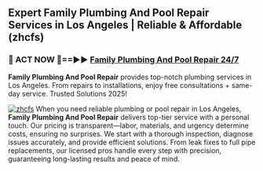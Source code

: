## Expert Family Plumbing And Pool Repair Services in Los Angeles | Reliable & Affordable (zhcfs)  

<h3>🚿 ACT NOW 🌟==►► <a href="https://tinyurl.com/2ne6vx2x" rel="nofollow">Family Plumbing And Pool Repair 24/7</a></h3>

**Family Plumbing And Pool Repair** provides top-notch plumbing services in Los Angeles. From repairs to installations, enjoy free consultations + same-day service. Trusted Solutions 2025!

[![zhcfs](https://i.imgur.com/4PFF4AK.jpeg)](https://tinyurl.com/2ne6vx2x)
When you need reliable plumbing or pool repair in Los Angeles, **Family Plumbing And Pool Repair** delivers top-tier service with a personal touch. Our pricing is transparent—labor, materials, and urgency determine costs, ensuring no surprises. We start with a thorough inspection, diagnose issues accurately, and provide efficient solutions. From leak fixes to full pipe replacements, our licensed pros handle every step with precision, guaranteeing long-lasting results and peace of mind.